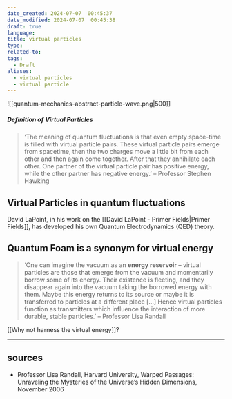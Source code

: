 ```yaml
---
date_created: 2024-07-07  00:45:37
date_modified: 2024-07-07  00:45:38
draft: true
language: 
title: virtual particles
type: 
related-to: 
tags:
  - Draft
aliases:
  - virtual particles
  - virtual particle
---
```



![[quantum-mechanics-abstract-particle-wave.png|500]]


##### Definition of Virtual Particles
> ‘The meaning of quantum fluctuations is that even empty space-time is filled with virtual particle pairs. These virtual particle pairs emerge from spacetime, then the two charges move a little bit from each other and then again come together. After that they annihilate each other. One partner of the virtual particle pair has positive energy, while the other partner has negative energy.’
> – Professor Stephen Hawking


## Virtual Particles in quantum fluctuations



David LaPoint, in his work on the [[David LaPoint - Primer Fields|Primer Fields]], has developed his own Quantum Electrodynamics (QED) theory.  

## Quantum Foam is a synonym for virtual energy

> ‘One can imagine the vacuum as an **energy reservoir** – virtual particles are those that emerge from the vacuum and momentarily borrow some of its energy. Their existence is fleeting, and they disappear again into the vacuum taking the borrowed energy with them. Maybe this energy returns to its source or maybe it is transferred to particles at a different place [...] Hence virtual particles function as transmitters which influence the interaction of more durable, stable particles.’
> – Professor Lisa Randall



[[Why not harness the virtual energy]]?





---
## sources
- Professor Lisa Randall, Harvard University, Warped Passages: Unraveling the Mysteries of the Universe’s Hidden Dimensions, November 2006
